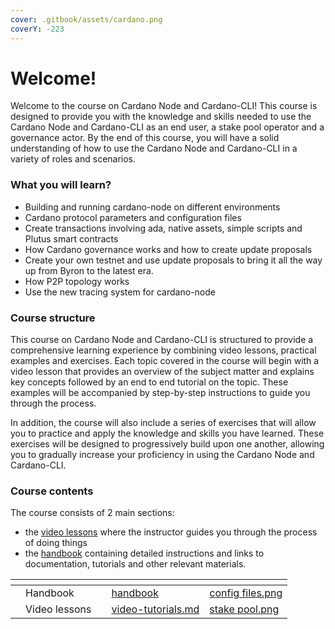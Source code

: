 ```yaml
---
cover: .gitbook/assets/cardano.png
coverY: -223
---
```


# Welcome!

Welcome to the course on Cardano Node and Cardano-CLI! This course is designed to provide you with the knowledge and skills needed to use the Cardano Node and Cardano-CLI as an end user, a stake pool operator and a governance actor. By the end of this course, you will have a solid understanding of how to use the Cardano Node and Cardano-CLI in a variety of roles and scenarios.

### What you will learn?

* Building and running cardano-node on different environments
* Cardano protocol parameters and configuration files
* Create transactions involving ada, native assets, simple scripts and Plutus smart contracts&#x20;
* How Cardano governance works and how to create update proposals
* Create your own testnet and use update proposals to bring it all the way up from Byron to the latest era.&#x20;
* How P2P topology works
* Use the new tracing system for cardano-node

### Course structure

This course on Cardano Node and Cardano-CLI is structured to provide a comprehensive learning experience by combining video lessons, practical examples and exercises. Each topic covered in the course will begin with a video lesson that provides an overview of the subject matter and explains key concepts followed by an end to end tutorial on the topic. These examples will be accompanied by step-by-step instructions to guide you through the process.

In addition, the course will also include a series of exercises that will allow you to practice and apply the knowledge and skills you have learned. These exercises will be designed to progressively build upon one another, allowing you to gradually increase your proficiency in using the Cardano Node and Cardano-CLI.&#x20;

### Course contents

The course consists of 2 main sections:&#x20;

* the [video lessons](video-tutorials.md) where the instructor guides you through the process of doing things
* the [handbook](handbook/) containing detailed instructions and links to documentation, tutorials and other relevant materials. &#x20;

<table data-view="cards"><thead><tr><th></th><th></th><th></th><th data-hidden data-card-target data-type="content-ref"></th><th data-hidden data-card-cover data-type="files"></th></tr></thead><tbody><tr><td></td><td>Handbook</td><td></td><td><a href="handbook/">handbook</a></td><td><a href=".gitbook/assets/config files.png">config files.png</a></td></tr><tr><td></td><td>Video lessons</td><td></td><td><a href="video-tutorials.md">video-tutorials.md</a></td><td><a href=".gitbook/assets/stake pool.png">stake pool.png</a></td></tr></tbody></table>
